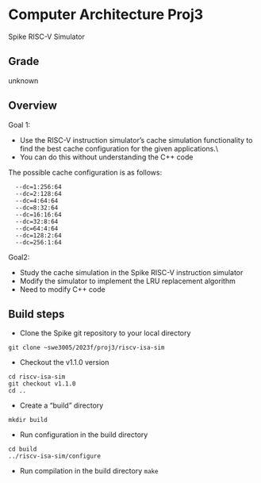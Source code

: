 # Computer Architecture Proj3
Spike RISC-V Simulator

## Grade
unknown

## Overview
Goal 1:
  - Use the RISC-V instruction simulator’s cache simulation functionality to find the best cache configuration for the given applications.\
  - You can do this without understanding the C++ code

The possible cache configuration is as follows:
```shell
  --dc=1:256:64
  --dc=2:128:64
  --dc=4:64:64
  --dc=8:32:64
  --dc=16:16:64
  --dc=32:8:64
  --dc=64:4:64
  --dc=128:2:64
  --dc=256:1:64
```

Goal2:
  - Study the cache simulation in the Spike RISC-V instruction simulator
  - Modify the simulator to implement the LRU replacement algorithm
  - Need to modify C++ code

## Build steps
  - Clone the Spike git repository to your local directory
```
git clone ~swe3005/2023f/proj3/riscv-isa-sim
```
  - Checkout the v1.1.0 version
```
cd riscv-isa-sim
git checkout v1.1.0
cd ..
```
  - Create a “build” directory
```
mkdir build
```
  - Run configuration in the build directory
```
cd build
../riscv-isa-sim/configure
```
  - Run compilation in the build directory
```make ```
